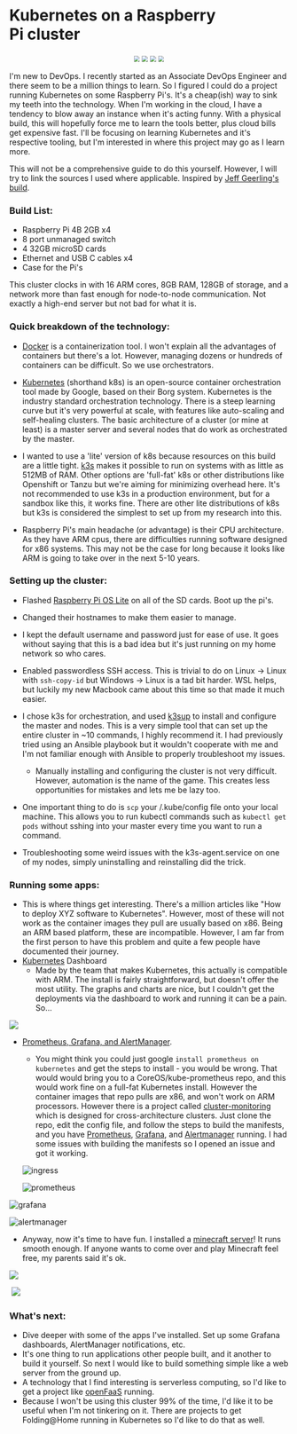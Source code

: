 <p align="center"><h1>Kubernetes on a Raspberry Pi cluster</h1></p>


<p align="center"><img src="img/k8s.png" style="zoom: 67%;" />  <img src="img/docker.png" style="zoom: 67%;" /> <img src="img/prometheus-pic.png" style="zoom: 67%;" />  <img src="img/minecraft-pic.png" style="zoom: 67%;" /></p>

I'm new to DevOps. I recently started as an Associate DevOps Engineer and there seem to be a million things to learn. So I figured I could do a project running Kubernetes on some Raspberry Pi's. It's a cheap(ish) way to sink my teeth into the technology. When I'm working in the cloud, I have a tendency to blow away an instance when it's acting funny. With a physical build, this will hopefully force me to learn the tools better, plus cloud bills get expensive fast. I'll be focusing on learning Kubernetes and it's respective tooling, but I'm interested in where this project may go as I learn more.

This will not be a comprehensive guide to do this yourself. However, I will try to link the sources I used where applicable. Inspired by [Jeff Geerling's build](https://www.pidramble.com/).

<h3>Build List:</h3>

- Raspberry Pi 4B 2GB x4
- 8 port unmanaged switch
- 4 32GB microSD cards
- Ethernet and USB C cables x4
- Case for the Pi's

This cluster clocks in with 16 ARM cores, 8GB RAM, 128GB of storage, and a network more than fast enough for node-to-node communication. Not exactly a high-end server but not bad for what it is.

<h3>Quick breakdown of the technology:</h3>

- [Docker](https://www.docker.com/why-docker) is a containerization tool. I won't explain all the advantages of containers but there's a lot. However, managing dozens or hundreds of containers can be difficult. So we use orchestrators.
- [Kubernetes](https://kubernetes.io/docs/concepts/overview/what-is-kubernetes/) (shorthand k8s) is an open-source container orchestration tool made by Google, based on their Borg system. Kubernetes is the industry standard orchestration technology. There is a steep learning curve but it's very powerful at scale, with features like auto-scaling and self-healing clusters. The basic architecture of a cluster (or mine at least) is a master server and several nodes that do work as orchestrated by the master.
- I wanted to use a 'lite' version of k8s because resources on this build are a little tight. [k3s](https://k3s.io/) makes it possible to run on systems with as little as 512MB of RAM. Other options are 'full-fat' k8s or other distributions like Openshift or Tanzu but we're aiming for minimizing overhead here. It's not recommended to use k3s in a production environment, but for a sandbox like this, it works fine. There are other lite distributions of k8s but k3s is considered the simplest to set up from my research into this.

- Raspberry Pi's main headache (or advantage) is their CPU architecture. As they have ARM cpus, there are difficulties running software designed for x86 systems. This may not be the case for long because it looks like ARM is going to take over in the next 5-10 years.

<h3>Setting up the cluster:</h3>

- Flashed [Raspberry Pi OS Lite](https://www.raspberrypi.org/downloads/raspberry-pi-os/) on all of the SD cards. Boot up the pi's.
- Changed their hostnames to make them easier to manage.
- I kept the default username and password just for ease of use. It goes without saying that this is a bad idea but it's just running on my home network so who cares.

- Enabled passwordless SSH access. This is trivial to do on Linux -> Linux with `ssh-copy-id` but Windows -> Linux is a tad bit harder. WSL helps, but luckily my new Macbook came about this time so that made it much easier.
- I chose k3s for orchestration, and used [k3sup](https://github.com/alexellis/k3sup) to install and configure the master and nodes. This is a very simple tool that can set up the entire cluster in ~10 commands,  I highly recommend it. I had previously tried using an Ansible playbook but it wouldn't cooperate with me and I'm not familiar enough with Ansible to properly troubleshoot my issues.
  - Manually installing and configuring the cluster is not very difficult. However, automation is the name of the game. This creates less opportunities for mistakes and lets me be lazy too.
- One important thing to do is `scp` your /.kube/config file onto your local machine. This allows you to run kubectl commands such as `kubectl get pods` without sshing into your master every time you want to run a command.
- Troubleshooting some weird issues with the k3s-agent.service on one of my nodes, simply uninstalling and reinstalling did the trick.

<h3> Running some apps:</h3>

- This is where things get interesting. There's a million articles like "How to deploy XYZ software to Kubernetes". However, most of these will not work as the container images they pull are usually based on x86. Being an ARM based platform, these are incompatible. However, I am far from the first person to have this problem and quite a few people have documented their journey.
- [Kubernetes](https://kubernetes.io/docs/tasks/access-application-cluster/web-ui-dashboard/) Dashboard
  - Made by the team that makes Kubernetes, this actually is compatible with ARM. The install is fairly straightforward, but doesn't offer the most utility. The graphs and charts are nice, but I couldn't get the deployments via the dashboard to work and running it can be a pain. So...

![](img/dashboard2.png)

- [Prometheus, Grafana, and AlertManager](https://github.com/carlosedp/cluster-monitoring).

  - You might think you could just google `install prometheus on kubernetes` and get the steps to install - you would be wrong. That would would bring you to a CoreOS/kube-prometheus repo, and this would work fine on a full-fat Kubernetes install. However the container images that repo pulls are x86, and won't work on ARM processors. However there is a project called [cluster-monitoring](https://github.com/carlosedp/cluster-monitoring) which is designed for cross-architecture clusters. Just clone the repo, edit the config file, and follow the steps to build the manifests, and you have [Prometheus](https://prometheus.io/), [Grafana](https://grafana.com/), and [Alertmanager](https://prometheus.io/docs/alerting/latest/overview/) running. I had some issues with building the manifests so I opened an issue and got it working.



  ![ingress](img/prometheus-ingress.png)



  ![prometheus](img/prometheus2.png)



![grafana](img/grafana.png)



![alertmanager](img/alertmanager.png)

- Anyway, now it's time to have fun. I installed a [minecraft server](https://www.jeffgeerling.com/blog/2020/raspberry-pi-cluster-episode-4-minecraft-pi-hole-grafana-and-more)! It runs smooth enough. If anyone wants to come over and play Minecraft feel free, my parents said it's ok.

![](img/minecraft_building_world.png)

​		![](img/gaming.png)

<h3>What's next:</h3>

- Dive deeper with some of the apps I've installed. Set up some Grafana dashboards, AlertManager notifications, etc.
- It's one thing to run applications other people built, and it another to build it yourself. So next I would like to build something simple like a web server from the ground up.
- A technology that I find interesting is serverless computing, so I'd like to get a project like [openFaaS](https://github.com/openfaas/faas) running.
- Because I won't be using this cluster 99% of the time, I'd like it to be useful when I'm not tinkering on it. There are projects to get Folding@Home running in Kubernetes so I'd like to do that as well.
